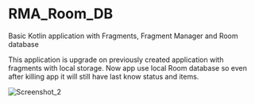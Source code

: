 # RMA_Room_DB
Basic Kotlin application with Fragments, Fragment Manager and Room database

This application is upgrade on previously created application with fragments with local storage.
Now app use local Room database so even after killing app it will still have last know status and items.

![Screenshot_2](https://user-images.githubusercontent.com/52075105/82595528-050f8100-9ba6-11ea-9966-419883585821.png)
